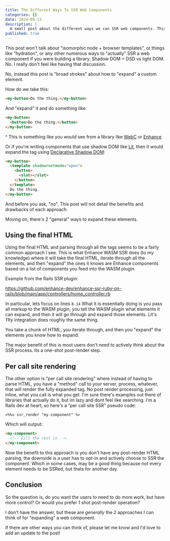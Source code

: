 ```yaml
---
title: The Different Ways To SSR Web Components
categories: []
date: 2024-09-13
description: |
  A small post about the different ways we can SSR web components. This isn't about hydration, or the actual techniques, but rather a general way of "expanding" a custom element tag.
published: true
---
```


This post won't talk about "isomorphic node + browser templates", or things like "hydration", or any other numerous ways to "actually" SSR a web component if you were building a library. Shadow DOM + DSD vs light DOM. No. I really don't feel like having that discussion.

No, instead this post is "broad strokes" about how to "expand" a custom element.

How do we take this:

```html
<my-button>Do the thing.</my-button>
```

And "expand" it and do something like:

```html
<my-button>
  <button>Do the thing.</button>
</my-button>
```

^ This is something like you would see from a library like [WebC](https://github.com/11ty/webc) or [Enhance](https://enhance.dev)

Or if you're writing components that use shadow DOM like [Lit](https://lit.dev), then it would expand the tag using [Declarative Shadow DOM](https://web.dev/articles/declarative-shadow-dom):

```html
<my-button>
  <template shadowrootmode="open">
    <button>
      <slot></slot>
    </button>
  </template>
  Do the thing.
</my-button>
```

And before you ask, "no". This post will not detail the benefits and drawbacks of each approach.

Moving on, there's 2 "general" ways to expand these elements.

## Using the final HTML

Using the final HTML and parsing through all the tags seems to be a fairly common approach I see. This is what Enhance WASM SSR does (to my knowledge) where it will take the final HTML, iterate through all the elements, and then "expand" the ones it knows are Enhance components based on a list of components you feed into the WASM plugin.

Example from the Rails SSR plugin:

<https://github.com/enhance-dev/enhance-ssr-ruby-on-rails/blob/main/app/controllers/home_controller.rb>

<light-code language="ruby"  highlight-lines="{8-14}" style="--syntax-highlight-bg: rgba(0, 250, 25, 0.08);">
  <script type="text/plain" slot="code">
    class HomeController < ApplicationController
      def index
        path = Rails.root.join('lib', 'enhance-ssr.wasm')
        manifest = Extism::Manifest.from_path path
        plugin = Extism::Plugin.new(manifest, wasi:true)

        element_path = Rails.root.join('app', 'views', 'elements')
        elements = read_elements(element_path)
        markup = "<my-header>Hello World</my-header>"
        initial_state = {}
        data = { "markup" => markup, "elements" => elements, "initialState" => initial_state }
        payload = JSON.pretty_generate(data)
        html_document = JSON.parse(plugin.call("ssr", payload))["document"]
        render html: html_document.html_safe
      end
    end

    def read_elements(directory)
      elements = {}
      Dir.foreach(directory) do |filename|
        next if filename == '.' || filename == '..' # Skip current and parent directory entries
        file_path = File.join(directory, filename)
        if File.file?(file_path)
          key = File.basename(filename, ".*")
          elements[key] = File.read(file_path)
        end
      end
      elements
    end
  </script>
</light-code>

In particular, lets focus on lines `8-14` What it is essentially doing is you pass all markup to the WASM plugin, you tell the WASM plugin what elements it can expand, and then it will go through and expand those elements. Lit's 11ty integration does roughly the same thing.

You take a chunk of HTML, you iterate through, and then you "expand" the elements you know how to expand.

The major benefit of this is most users don't need to actively think about the SSR process. Its a one-shot post-render step.

## Per call site rendering

The other option is "per call site rendering" where instead of having to parse HTML, you have a "method" call to your server, process, whatever, that will render the fully expanded tag. No post render processing, just inline, what you call is what you get. I'm sure there's examples out there of libraries that actually do it, but im lazy and dont feel like searching. I'm a Rails dev at heart, so here's a "per call site SSR" pseudo code:

```erb
<%%= ssr_render "my-component" %>
```

Which will output:

```html
<my-component>
  <!-- Fill the rest in -->
</my-component>
```

Now the benefit to this approach is you don't have any post-render HTML parsing, the downside is a user has to opt-in and actively choose to SSR the component. Which in some cases, may be a good thing because not every element needs to be SSRed, but thats for another day.

## Conclusion

So the question is, do you want the users to need to do more work, but have more control? Or would you prefer 1 shot post-render operation?

I don't have the answer, but these are *generally* the 2 approaches I can think of for "expanding" a web component.

If there are other ways you can think of, please let me know and I'd love to add an update to the post!
